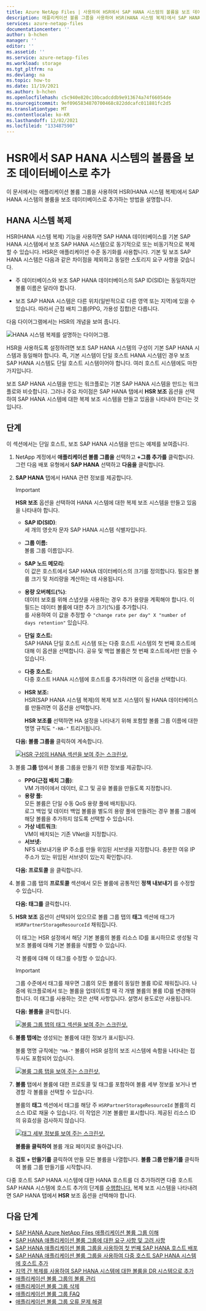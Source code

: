 ```yaml
---
title: Azure NetApp Files | 사용하여 HSR에서 SAP HANA 시스템의 볼륨을 보조 데이터베이스로 추가합니다. Microsoft Docs
description: 애플리케이션 볼륨 그룹을 사용하여 HSR(HANA 시스템 복제)에서 SAP HANA 시스템의 볼륨을 보조 데이터베이스로 추가하는 방법을 설명합니다.
services: azure-netapp-files
documentationcenter: ''
author: b-hchen
manager: ''
editor: ''
ms.assetid: ''
ms.service: azure-netapp-files
ms.workload: storage
ms.tgt_pltfrm: na
ms.devlang: na
ms.topic: how-to
ms.date: 11/19/2021
ms.author: b-hchen
ms.openlocfilehash: c5c940e820c10bcadcddb9e913674a74f66054de
ms.sourcegitcommit: 9ef0965834870700468c822ddcafc011881fc2d5
ms.translationtype: MT
ms.contentlocale: ko-KR
ms.lasthandoff: 12/02/2021
ms.locfileid: "133487590"
---
```

# <a name="add-volumes-for-an-sap-hana-system-as-a-secondary-database-in-hsr"></a>HSR에서 SAP HANA 시스템의 볼륨을 보조 데이터베이스로 추가

이 문서에서는 애플리케이션 볼륨 그룹을 사용하여 HSR(HANA 시스템 복제)에서 SAP HANA 시스템의 볼륨을 보조 데이터베이스로 추가하는 방법을 설명합니다.

## <a name="hana-system-replication"></a>HANA 시스템 복제 

HSR(HANA 시스템 복제) 기능을 사용하면 SAP HANA 데이터베이스를 기본 SAP HANA 시스템에서 보조 SAP HANA 시스템으로 동기적으로 또는 비동기적으로 복제할 수 있습니다. HSR은 애플리케이션 수준 동기화를 사용합니다. 기본 및 보조 SAP HANA 시스템은 다음과 같은 차이점을 제외하고 동일한 스토리지 요구 사항을 갖습니다.

* 주 데이터베이스와 보조 SAP HANA 데이터베이스의 SAP ID(SID)는 동일하지만 볼륨 이름은 달라야 합니다.

* 보조 SAP HANA 시스템은 다른 위치(일반적으로 다른 영역 또는 지역)에 있을 수 있습니다.  따라서 근접 배치 그룹(PPG, 가용성 집합)은 다릅니다.

다음 다이어그램에서는 HSR의 개념을 보여 줍니다. 

 ![HANA 시스템 복제를 설명하는 다이어그램.](../media/azure-netapp-files/application-hana-system-replication.png) 


HSR을 사용하도록 설정하려면 보조 SAP HANA 시스템의 구성이 기본 SAP HANA 시스템과 동일해야 합니다. 즉, 기본 시스템이 단일 호스트 HANA 시스템인 경우 보조 SAP HANA 시스템도 단일 호스트 시스템이어야 합니다. 여러 호스트 시스템에도 마찬가지입니다.

보조 SAP HANA 시스템을 만드는 워크플로는 기본 SAP HANA 시스템을 만드는 워크플로와 비슷합니다. 그러나 주요 차이점은 SAP HANA 탭에서 **HSR 보조** 옵션을 선택하여 SAP HANA 시스템에 대한 복제 보조 시스템을 만들고 있음을 나타내야 한다는 것입니다.

## <a name="steps"></a>단계

이 섹션에서는 단일 호스트, 보조 SAP HANA 시스템을 만드는 예제를 보여줍니다.

1. NetApp 계정에서 **애플리케이션 볼륨 그룹을** 선택하고 **+그룹 추가를** 클릭합니다. 그런 다음 배포 유형에서 **SAP HANA** 선택하고 **다음을** 클릭합니다. 

2. **SAP HANA** 탭에서 HANA 관련 정보를 제공합니다. 

    > [!IMPORTANT]
    > **HSR 보조** 옵션을 선택하여 HANA 시스템에 대한 복제 보조 시스템을 만들고 있음을 나타내야 합니다.  

    * **SAP ID(SID)**:   
        세 개의 영숫자 문자 SAP HANA 시스템 식별자입니다.
    * **그룹 이름:**  
        볼륨 그룹 이름입니다. 
    * **SAP 노드 메모리:**  
        이 값은 호스트에서 SAP HANA 데이터베이스의 크기를 정의합니다. 필요한 볼륨 크기 및 처리량을 계산하는 데 사용됩니다. 
    * **용량 오버헤드(%)**:  
        데이터 보호를 위해 스냅샷을 사용하는 경우 추가 용량을 계획해야 합니다. 이 필드는 데이터 볼륨에 대한 추가 크기(%)를 추가합니다.  
        를 사용하여 이 값을 추정할 수 `"change rate per day" X "number of days retention"` 있습니다.
    * **단일 호스트:**  
        SAP HANA 단일 호스트 시스템 또는 다중 호스트 시스템의 첫 번째 호스트에 대해 이 옵션을 선택합니다. 공유 및 백업 볼륨은 첫 번째 호스트에서만 만들 수 있습니다.
    * **다중 호스트:**  
        다중 호스트 HANA 시스템에 호스트를 추가하려면 이 옵션을 선택합니다.
    * **HSR 보조:**  
        HSR(SAP HANA 시스템 복제)의 복제 보조 시스템이 될 HANA 데이터베이스를 만들려면 이 옵션을 선택합니다.

        **HSR 보조를** 선택하면 HA 설정을 나타내기 위해 포함할 볼륨 그룹 이름에 대한 명명 규칙도 `"-HA-"` 트리거됩니다.   

    **다음: 볼륨 그룹을** 클릭하여 계속합니다.

    [![HSR 구성의 HANA 섹션을 보여 주는 스크린샷. ](../media/azure-netapp-files/application-secondary-sap-hana.png) ](../media/azure-netapp-files/application-secondary-sap-hana.png#lightbox)

3.  볼륨 **그룹** 탭에서 볼륨 그룹을 만들기 위한 정보를 제공합니다.  

    * **PPG(근접 배치 그룹)**:  
        VM 가까이에서 데이터, 로그 및 공유 볼륨을 만들도록 지정합니다.
    * **용량 풀:**  
        모든 볼륨은 단일 수동 QoS 용량 풀에 배치됩니다.  
        로그 백업 및 데이터 백업 볼륨을 별도의 용량 풀에 만들려는 경우 볼륨 그룹에 해당 볼륨을 추가하지 않도록 선택할 수 있습니다.
    * **가상 네트워크**:  
        VM이 배치되는 기존 VNet을 지정합니다. 
    * **서브넷:**  
        NFS 내보내기용 IP 주소를 만들 위임된 서브넷을 지정합니다. 충분한 여유 IP 주소가 있는 위임된 서브넷이 있는지 확인합니다.

    **다음: 프로토콜** 을 클릭합니다.

4. 볼륨 그룹 탭의 **프로토콜** 섹션에서 모든 볼륨에 공통적인 **정책 내보내기** 를 수정할 수 있습니다.  

    **다음: 태그를** 클릭합니다.

5. **HSR 보조** 옵션이 선택되어 있으므로 볼륨 그룹 탭의 **태그** 섹션에 태그가 `HSRPartnerStorageResourceId` 채워집니다. 

    이 태그는 HSR 설정에서 해당 기본 볼륨의 볼륨 리소스 ID를 표시하므로 생성될 각 보조 볼륨에 대해 기본 볼륨을 식별할 수 있습니다. 

    각 볼륨에 대해 이 태그를 수정할 수 있습니다. 

    > [!IMPORTANT]
    > 그룹 수준에서 태그를 채우면 그룹의 모든 볼륨이 동일한 볼륨 ID로 채워집니다. 나중에 워크플로에서 또는 볼륨을 업데이트할 때 각 개별 볼륨의 볼륨 ID를 변경해야 합니다. 이 태그를 사용하는 것은 선택 사항입니다. 설명서 용도로만 사용됩니다.

    **다음: 볼륨을** 클릭합니다.

    [![볼륨 그룹 탭의 태그 섹션을 보여 주는 스크린샷. ](../media/azure-netapp-files/application-secondary-volume-group-tags.png) ](../media/azure-netapp-files/application-secondary-volume-group-tags.png#lightbox)

6. **볼륨 탭에는** 생성되는 볼륨에 대한 정보가 표시됩니다.  

    볼륨 명명 규칙에는 `"HA-"` 볼륨이 HSR 설정의 보조 시스템에 속함을 나타내는 접두사도 포함되어 있습니다.

    [![볼륨 그룹 탭을 보여 주는 스크린샷. ](../media/azure-netapp-files/application-secondary-volumes-tags.png) ](../media/azure-netapp-files/application-secondary-volumes-tags.png#lightbox)

7. **볼륨** 탭에서 볼륨에 대한 프로토콜 및 태그를 포함하여 볼륨 세부 정보를 보거나 변경할 각 볼륨을 선택할 수 있습니다.

    볼륨의 **태그** 섹션에서 태그를 해당 주 `HSRPartnerStorageResourceId` 볼륨의 리소스 ID로 채울 수 있습니다. 이 작업은 기본 볼륨만 표시합니다. 제공된 리소스 ID의 유효성을 검사하지 않습니다.

    [![태그 세부 정보를 보여 주는 스크린샷. ](../media/azure-netapp-files/application-secondary-volumes-tag-details.png) ](../media/azure-netapp-files/application-secondary-volumes-tag-details.png#lightbox)

    **볼륨을 클릭하여** 볼륨 개요 페이지로 돌아갑니다.  

8. **검토 + 만들기를** 클릭하여 만들 모든 볼륨을 나열합니다. **볼륨 그룹 만들기를** 클릭하여 볼륨 그룹 만들기를 시작합니다. 

다중 호스트 SAP HANA 시스템에 대한 HANA 호스트를 더 추가하려면 다중 호스트 SAP HANA 시스템에 호스트 추가의 단계를 [수행합니다.](application-volume-group-add-hosts.md) 복제 보조 시스템을 나타내려면 SAP HANA 탭에서 **HSR** 보조 옵션을 선택해야 합니다.   

## <a name="next-steps"></a>다음 단계  

* [SAP HANA Azure NetApp Files 애플리케이션 볼륨 그룹 이해](application-volume-group-introduction.md)
* [SAP HANA 애플리케이션 볼륨 그룹에 대한 요구 사항 및 고려 사항](application-volume-group-considerations.md)
* [SAP HANA 애플리케이션 볼륨 그룹을 사용하여 첫 번째 SAP HANA 호스트 배포](application-volume-group-deploy-first-host.md)
* [SAP HANA 애플리케이션 볼륨 그룹을 사용하여 다중 호스트 SAP HANA 시스템에 호스트 추가](application-volume-group-add-hosts.md)
* [지역 간 복제를 사용하여 SAP HANA 시스템에 대한 볼륨을 DR 시스템으로 추가](application-volume-group-disaster-recovery.md)
* [애플리케이션 볼륨 그룹의 볼륨 관리](application-volume-group-manage-volumes.md)
* [애플리케이션 볼륨 그룹 삭제](application-volume-group-delete.md)
* [애플리케이션 볼륨 그룹 FAQ](faq-application-volume-group.md)
* [애플리케이션 볼륨 그룹 오류 문제 해결](troubleshoot-application-volume-groups.md)

